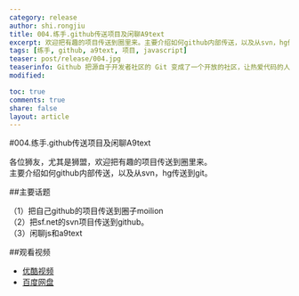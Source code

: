 ```yaml
---
category: release
author: shi.rongjiu
title: 004.练手.github传送项目及闲聊A9text
excerpt: 欢迎把有趣的项目传送到圈里来。主要介绍如何github内部传送，以及从svn，hg传送到git。
tags: [练手, github, a9text, 项目, javascript]
teaser: post/release/004.jpg
teaserinfo: Github 把源自于开发者社区的 Git 变成了一个开放的社区，让热爱代码的人可以自由的在代码的层面上交流。
modified: 

toc: true
comments: true
share: false
layout: article
---
```


#004.练手.github传送项目及闲聊A9text

各位狮友，尤其是狮盟，欢迎把有趣的项目传送到圈里来。  
主要介绍如何github内部传送，以及从svn，hg传送到git。

##主要话题

（1）把自己github的项目传送到圈子moilion  
（2）把sf.net的svn项目传送到github。  
（3）闲聊js和a9text

##观看视频

  * [优酷视频](http://v.youku.com/v_show/id_XNzc4MjQ0NjQ4.html)  
  * [百度网盘](http://pan.baidu.com/share/link?shareid=4181410589&uk=1380913564&fid=767825148649406)  

